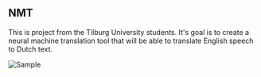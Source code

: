 ## NMT

This is project from the Tilburg University students.
It's goal is to create a neural machine translation tool that will be able to translate English speech to Dutch text.

![Sample](https://i.gyazo.com/5f3ab9e3ad799fe5ac78f8876c3b52ef.png)

